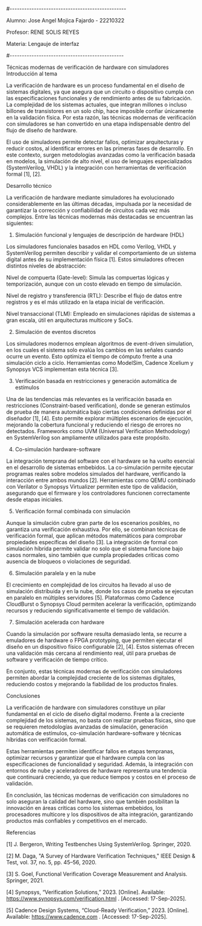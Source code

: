 #------------------------------------------------

Alumno: Jose Angel Mojica Fajardo - 22210322

Profesor: RENE SOLIS REYES

Materia: Lengauje de interfaz

#-----------------------------------------------

Técnicas modernas de verificación de hardware con simuladores
Introducción al tema

La verificación de hardware es un proceso fundamental en el diseño de sistemas digitales, ya que asegura que un circuito o dispositivo cumpla con las especificaciones funcionales y de rendimiento antes de su fabricación. La complejidad de los sistemas actuales, que integran millones o incluso billones de transistores en un solo chip, hace imposible confiar únicamente en la validación física. Por esta razón, las técnicas modernas de verificación con simuladores se han convertido en una etapa indispensable dentro del flujo de diseño de hardware.

El uso de simuladores permite detectar fallos, optimizar arquitecturas y reducir costos, al identificar errores en las primeras fases de desarrollo. En este contexto, surgen metodologías avanzadas como la verificación basada en modelos, la simulación de alto nivel, el uso de lenguajes especializados (SystemVerilog, VHDL) y la integración con herramientas de verificación formal [1], [2].

Desarrollo técnico

La verificación de hardware mediante simuladores ha evolucionado considerablemente en las últimas décadas, impulsada por la necesidad de garantizar la corrección y confiabilidad de circuitos cada vez más complejos. Entre las técnicas modernas más destacadas se encuentran las siguientes:

1. Simulación funcional y lenguajes de descripción de hardware (HDL)

Los simuladores funcionales basados en HDL como Verilog, VHDL y SystemVerilog permiten describir y validar el comportamiento de un sistema digital antes de su implementación física [1]. Estos simuladores ofrecen distintos niveles de abstracción:

Nivel de compuerta (Gate-level): Simula las compuertas lógicas y temporización, aunque con un costo elevado en tiempo de simulación.

Nivel de registro y transferencia (RTL): Describe el flujo de datos entre registros y es el más utilizado en la etapa inicial de verificación.

Nivel transaccional (TLM): Empleado en simulaciones rápidas de sistemas a gran escala, útil en arquitecturas multicore y SoCs.

2. Simulación de eventos discretos

Los simuladores modernos emplean algoritmos de event-driven simulation, en los cuales el sistema solo evalúa los cambios en las señales cuando ocurre un evento. Esto optimiza el tiempo de cómputo frente a una simulación ciclo a ciclo. Herramientas como ModelSim, Cadence Xcelium y Synopsys VCS implementan esta técnica [3].

3. Verificación basada en restricciones y generación automática de estímulos

Una de las tendencias más relevantes es la verificación basada en restricciones (Constraint-based verification), donde se generan estímulos de prueba de manera automática bajo ciertas condiciones definidas por el diseñador [1], [4]. Esto permite explorar múltiples escenarios de ejecución, mejorando la cobertura funcional y reduciendo el riesgo de errores no detectados. Frameworks como UVM (Universal Verification Methodology) en SystemVerilog son ampliamente utilizados para este propósito.

4. Co-simulación hardware-software

La integración temprana del software con el hardware se ha vuelto esencial en el desarrollo de sistemas embebidos. La co-simulación permite ejecutar programas reales sobre modelos simulados del hardware, verificando la interacción entre ambos mundos [2]. Herramientas como QEMU combinado con Verilator o Synopsys Virtualizer permiten este tipo de validación, asegurando que el firmware y los controladores funcionen correctamente desde etapas iniciales.

5. Verificación formal combinada con simulación

Aunque la simulación cubre gran parte de los escenarios posibles, no garantiza una verificación exhaustiva. Por ello, se combinan técnicas de verificación formal, que aplican métodos matemáticos para comprobar propiedades específicas del diseño [3]. La integración de formal con simulación híbrida permite validar no solo que el sistema funcione bajo casos normales, sino también que cumpla propiedades críticas como ausencia de bloqueos o violaciones de seguridad.

6. Simulación paralela y en la nube

El crecimiento en complejidad de los circuitos ha llevado al uso de simulación distribuida y en la nube, donde los casos de prueba se ejecutan en paralelo en múltiples servidores [5]. Plataformas como Cadence CloudBurst o Synopsys Cloud permiten acelerar la verificación, optimizando recursos y reduciendo significativamente el tiempo de validación.

7. Simulación acelerada con hardware

Cuando la simulación por software resulta demasiado lenta, se recurre a emuladores de hardware o FPGA prototyping, que permiten ejecutar el diseño en un dispositivo físico configurable [2], [4]. Estos sistemas ofrecen una validación más cercana al rendimiento real, útil para pruebas de software y verificación de tiempo crítico.

En conjunto, estas técnicas modernas de verificación con simuladores permiten abordar la complejidad creciente de los sistemas digitales, reduciendo costos y mejorando la fiabilidad de los productos finales.

Conclusiones

La verificación de hardware con simuladores constituye un pilar fundamental en el ciclo de diseño digital moderno. Frente a la creciente complejidad de los sistemas, no basta con realizar pruebas físicas, sino que se requieren metodologías avanzadas de simulación, generación automática de estímulos, co-simulación hardware-software y técnicas híbridas con verificación formal.

Estas herramientas permiten identificar fallos en etapas tempranas, optimizar recursos y garantizar que el hardware cumpla con las especificaciones de funcionalidad y seguridad. Además, la integración con entornos de nube y aceleradores de hardware representa una tendencia que continuará creciendo, ya que reduce tiempos y costos en el proceso de validación.

En conclusión, las técnicas modernas de verificación con simuladores no solo aseguran la calidad del hardware, sino que también posibilitan la innovación en áreas críticas como los sistemas embebidos, los procesadores multicore y los dispositivos de alta integración, garantizando productos más confiables y competitivos en el mercado.

Referencias

[1] J. Bergeron, Writing Testbenches Using SystemVerilog. Springer, 2020.

[2] M. Daga, "A Survey of Hardware Verification Techniques," IEEE Design & Test, vol. 37, no. 5, pp. 45–56, 2020.

[3] S. Goel, Functional Verification Coverage Measurement and Analysis. Springer, 2021.

[4] Synopsys, “Verification Solutions,” 2023. [Online]. Available: https://www.synopsys.com/verification.html
. [Accessed: 17-Sep-2025].

[5] Cadence Design Systems, “Cloud-Ready Verification,” 2023. [Online]. Available: https://www.cadence.com
. [Accessed: 17-Sep-2025].
